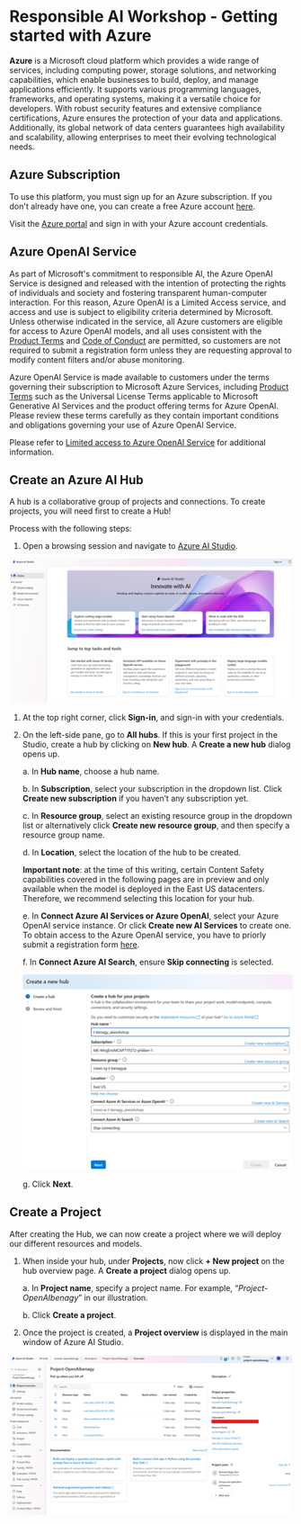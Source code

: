 # Responsible AI Workshop - Getting started with Azure

**Azure** is a Microsoft cloud platform which provides a wide range of services, including computing power, storage solutions, and networking capabilities, which enable businesses to build, deploy, and manage applications efficiently. It supports various programming languages, frameworks, and operating systems, making it a versatile choice for developers. With robust security features and extensive compliance certifications, Azure ensures the protection of your data and applications. Additionally, its global network of data centers guarantees high availability and scalability, allowing enterprises to meet their evolving technological needs. 

## Azure Subscription 

To use this platform, you must sign up for an Azure subscription. If you don't already have one, you can create a free Azure account [here](https://azure.microsoft.com/en-us/free/). 

Visit the [Azure portal](https://portal.azure.com) and sign in with your Azure account credentials. 

## Azure OpenAI Service 

As part of Microsoft's commitment to responsible AI, the Azure OpenAI Service is designed and released with the intention of protecting the rights of individuals and society and fostering transparent human-computer interaction. For this reason, Azure OpenAI is a Limited Access service, and access and use is subject to eligibility criteria determined by Microsoft. Unless otherwise indicated in the service, all Azure customers are eligible for access to Azure OpenAI models, and all uses consistent with the [Product Terms](https://www.microsoft.com/licensing/terms/welcome/welcomepage) and [Code of Conduct](https://learn.microsoft.com/en-us/legal/cognitive-services/openai/code-of-conduct?context=/azure/ai-services/openai/context/context) are permitted, so customers are not required to submit a registration form unless they are requesting approval to modify content filters and/or abuse monitoring.

Azure OpenAI Service is made available to customers under the terms governing their subscription to Microsoft Azure Services, including [Product Terms](https://www.microsoft.com/licensing/terms/welcome/welcomepage) such as the Universal License Terms applicable to Microsoft Generative AI Services and the product offering terms for Azure OpenAI. Please review these terms carefully as they contain important conditions and obligations governing your use of Azure OpenAI Service.

 Please refer to [Limited access to Azure OpenAI Service](https://learn.microsoft.com/en-us/legal/cognitive-services/openai/limited-access?context=%2Fazure%2Fai-services%2Fopenai%2Fcontext%2Fcontext) for additional information. 

## Create an Azure AI Hub 

A hub is a collaborative group of projects and connections. To create projects, you will need first to create a Hub! 

Process with the following steps: 

1. Open a browsing session and navigate to [Azure AI Studio](https://ai.azure.com/).  

 ![Azure AI Studio](Images/1.1.png)

1. At the top right corner, click **Sign-in**, and sign-in with your credentials. 

2. On the left-side pane, go to **All hubs**. If this is your first project in the Studio, create a hub by clicking on **New hub**. A **Create a new hub** dialog opens up.   

    a. In **Hub name**, choose a hub name. 

    b. In **Subscription**, select your subscription in the dropdown list. Click **Create new subscription** if you haven’t any subscription yet. 

    c. In **Resource group**, select an existing resource group in the dropdown list or alternatively click **Create new resource group**, and then specify a resource group name. 

    d. In **Location**, select the location of the hub to be created. 

    **Important note**: at the time of this writing, certain Content Safety capabilities covered in the following pages are in preview and only available when the model is deployed in the East US datacenters. Therefore, we recommend selecting this location for your hub.  

    e. In **Connect Azure AI Services or Azure OpenAI**, select your Azure OpenAI service instance. Or click **Create new AI Services** to create one. To obtain access to the Azure OpenAI service, you have to priorly submit a registration form [here](https://aka.ms/oai/access). 

    f. In **Connect Azure AI Search**, ensure **Skip connecting** is selected. 

     ![Create a new hub](Images/1.2.png)

    g. Click **Next**. 

## Create a Project 

After creating the Hub, we can now create a project where we will deploy our different resources and models. 

1. When inside your hub, under **Projects**, now click **+ New project** on the hub overview page. A **Create a project** dialog opens up. 

    a. In **Project name**, specify a project name. For example, “*Project-OpenAIbenagy*” in our illustration. 

    b. Click **Create a project**. 

2. Once the project is created, a **Project overview** is displayed in the main window of Azure AI Studio. 

![Project Overview](Images/1.3.png)
 

